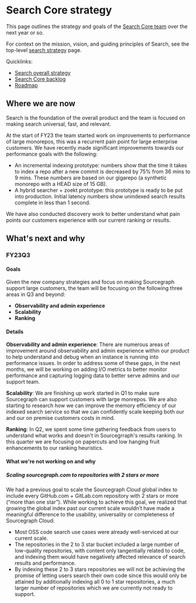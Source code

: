 # Search Core strategy

This page outlines the strategy and goals of the [Search Core team](../../../departments/engineering/teams/search/core.md) over the next year or so.

For context on the mission, vision, and guiding principles of Search, see the top-level [search strategy](index.md) page.

Quicklinks:

- [Search overall strategy](../index.md)
- [Search Core backlog](https://github.com/sourcegraph/sourcegraph/issues?q=is%3Aopen+is%3Aissue+label%3Ateam%2Fsearch-core)
- [Roadmap](https://github.com/orgs/sourcegraph/projects/214/views/21?filterQuery=quarter%3A%22FY23+Q2%22+owning-team%3A%22Search+core%22+)

## Where we are now

Search is the foundation of the overall product and the team is focused on making search universal, fast, and relevant.

At the start of FY23 the team started work on improvements to performance of large monorepos, this was a recurrent pain point for large enterprise customers. We have recently made significant improvements towards our performance goals with the following:

- An incremental indexing prototype: numbers show that the time it takes to index a repo after a new commit is decreased by 75% from 36 mins to 9 mins. These numbers are based on our gigarepo (a synthetic monorepo with a HEAD size of 15 GB).
- A hybrid searcher + zoekt prototype: this prototype is ready to be put into production. Initial latency numbers show unindexed search results complete in less than 1 second.

We have also conducted discovery work to better understand what pain points our customers experience with our current ranking or results.

## What's next and why

### FY23Q3

#### Goals

Given the new company strategies and focus on making Sourcegraph support large customers, the team will be focusing on the following three areas in Q3 and beyond:

- **Observability and admin experience**
- **Scalability**
- **Ranking**

#### Details

**Observability and admin experience**: There are numerous areas of improvement around observability and admin experience within our product to help understand and debug when an instance is running into performance issues. In order to address some of these gaps, in the next months, we will be working on adding I/O metrics to better monitor performance and capturing logging data to better serve admins and our support team.

**Scalability**: We are finishing up work started in Q1 to make sure Sourcegraph can support customers with large monrepos. We are also starting to research how we can improve the memory efficiency of our indexed search service so that we can confidently scale keeping both our and our on premise customers costs in mind.

**Ranking**: In Q2, we spent some time gathering feedback from users to understand what works and doesn't in Sourcegrraph's results ranking. In this quarter we are focusing on papercuts and low hanging fruit enhancements to our ranking heuristics.

#### What we're not working on and why

##### Scaling sourcegraph.com to repositories with 2 stars or more

We had a previous goal to scale the Sourcegraph Cloud global index to include every GitHub.com + GitLab.com repository with 2 stars or more (“more than one star”). While working to achieve this goal, we realized that growing the global index past our current scale wouldn’t have made a meaningful difference to the usability, universality or completeness of Sourcegraph Cloud:

- Most OSS code search use cases were already well-serviced at our current scale.
- The repositories in the 2 to 3 star bucket included a large number of low-quality repositories, with content only tangentially related to code, and indexing them would have negatively affected relevance of search results and performance.
- By indexing these 2 to 3 stars repositories we will not be achieving the promise of letting users search their own code since this would only be attained by additionally indexing all 0 to 1 star repositories, a much larger number of repositories which we are currently not ready to support.

